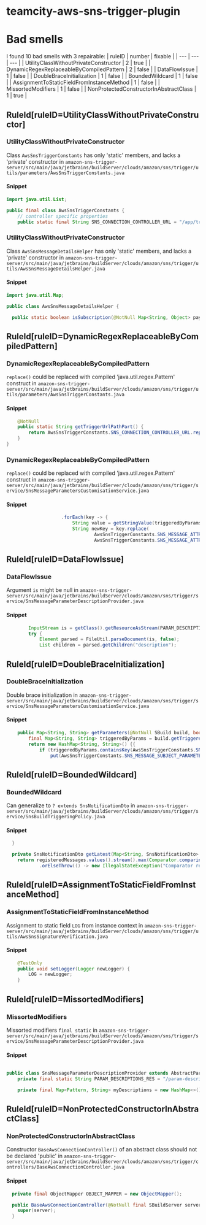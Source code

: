 # teamcity-aws-sns-trigger-plugin 
 
# Bad smells
I found 10 bad smells with 3 repairable:
| ruleID | number | fixable |
| --- | --- | --- |
| UtilityClassWithoutPrivateConstructor | 2 | true |
| DynamicRegexReplaceableByCompiledPattern | 2 | false |
| DataFlowIssue | 1 | false |
| DoubleBraceInitialization | 1 | false |
| BoundedWildcard | 1 | false |
| AssignmentToStaticFieldFromInstanceMethod | 1 | false |
| MissortedModifiers | 1 | false |
| NonProtectedConstructorInAbstractClass | 1 | true |
## RuleId[ruleID=UtilityClassWithoutPrivateConstructor]
### UtilityClassWithoutPrivateConstructor
Class `AwsSnsTriggerConstants` has only 'static' members, and lacks a 'private' constructor
in `amazon-sns-trigger-server/src/main/java/jetbrains/buildServer/clouds/amazon/sns/trigger/utils/parameters/AwsSnsTriggerConstants.java`
#### Snippet
```java
import java.util.List;

public final class AwsSnsTriggerConstants {
    // controller specific properties
    public static final String SNS_CONNECTION_CONTROLLER_URL = "/app/trigger/sns/**";
```

### UtilityClassWithoutPrivateConstructor
Class `AwsSnsMessageDetailsHelper` has only 'static' members, and lacks a 'private' constructor
in `amazon-sns-trigger-server/src/main/java/jetbrains/buildServer/clouds/amazon/sns/trigger/utils/AwsSnsMessageDetailsHelper.java`
#### Snippet
```java
import java.util.Map;

public class AwsSnsMessageDetailsHelper {

  public static boolean isSubscription(@NotNull Map<String, Object> payload) {
```

## RuleId[ruleID=DynamicRegexReplaceableByCompiledPattern]
### DynamicRegexReplaceableByCompiledPattern
`replace()` could be replaced with compiled 'java.util.regex.Pattern' construct
in `amazon-sns-trigger-server/src/main/java/jetbrains/buildServer/clouds/amazon/sns/trigger/utils/parameters/AwsSnsTriggerConstants.java`
#### Snippet
```java
    @NotNull
    public static String getTriggerUrlPathPart() {
        return AwsSnsTriggerConstants.SNS_CONNECTION_CONTROLLER_URL.replace("/**", "");
    }
}
```

### DynamicRegexReplaceableByCompiledPattern
`replace()` could be replaced with compiled 'java.util.regex.Pattern' construct
in `amazon-sns-trigger-server/src/main/java/jetbrains/buildServer/clouds/amazon/sns/trigger/service/SnsMessageParametersCustomisationService.java`
#### Snippet
```java
                    .forEach(key -> {
                        String value = getStringValue(triggeredByParams, key);
                        String newKey = key.replace(
                                AwsSnsTriggerConstants.SNS_MESSAGE_ATTRIBUTES_PARAMETER_PLACEHOLDER_KEY_PREFIX,
                                AwsSnsTriggerConstants.SNS_MESSAGE_ATTRIBUTES_PARAMETER_PLACEHOLDER
```

## RuleId[ruleID=DataFlowIssue]
### DataFlowIssue
Argument `is` might be null
in `amazon-sns-trigger-server/src/main/java/jetbrains/buildServer/clouds/amazon/sns/trigger/service/SnsMessageParameterDescriptionProvider.java`
#### Snippet
```java
        InputStream is = getClass().getResourceAsStream(PARAM_DESCRIPTIONS_RES);
        try {
            Element parsed = FileUtil.parseDocument(is, false);
            List children = parsed.getChildren("description");

```

## RuleId[ruleID=DoubleBraceInitialization]
### DoubleBraceInitialization
Double brace initialization
in `amazon-sns-trigger-server/src/main/java/jetbrains/buildServer/clouds/amazon/sns/trigger/service/SnsMessageParametersCustomisationService.java`
#### Snippet
```java
    public Map<String, String> getParameters(@NotNull SBuild build, boolean emulationMode) {
        final Map<String, String> triggeredByParams = build.getTriggeredBy().getParameters();
        return new HashMap<String, String>() {{
            if (triggeredByParams.containsKey(AwsSnsTriggerConstants.SNS_MESSAGE_SUBJECT_PARAMETER_PLACEHOLDER_KEY) || emulationMode) {
                put(AwsSnsTriggerConstants.SNS_MESSAGE_SUBJECT_PARAMETER_PLACEHOLDER,
```

## RuleId[ruleID=BoundedWildcard]
### BoundedWildcard
Can generalize to `? extends SnsNotificationDto`
in `amazon-sns-trigger-server/src/main/java/jetbrains/buildServer/clouds/amazon/sns/trigger/service/SnsBuildTriggeringPolicy.java`
#### Snippet
```java
  }

  private SnsNotificationDto getLatest(Map<String, SnsNotificationDto> registeredMessages) {
    return registeredMessages.values().stream().max(Comparator.comparing(SnsNotificationDto::getTimestamp))
            .orElseThrow(() -> new IllegalStateException("Comparator returned null for list of messages. This should never happen"));
```

## RuleId[ruleID=AssignmentToStaticFieldFromInstanceMethod]
### AssignmentToStaticFieldFromInstanceMethod
Assignment to static field `LOG` from instance context
in `amazon-sns-trigger-server/src/main/java/jetbrains/buildServer/clouds/amazon/sns/trigger/utils/AwsSnsSignatureVerification.java`
#### Snippet
```java
    @TestOnly
    public void setLogger(Logger newLogger) {
        LOG = newLogger;
    }

```

## RuleId[ruleID=MissortedModifiers]
### MissortedModifiers
Missorted modifiers `final static`
in `amazon-sns-trigger-server/src/main/java/jetbrains/buildServer/clouds/amazon/sns/trigger/service/SnsMessageParameterDescriptionProvider.java`
#### Snippet
```java

public class SnsMessageParameterDescriptionProvider extends AbstractParameterDescriptionProvider {
    private final static String PARAM_DESCRIPTIONS_RES = "/param-descriptions.xml";

    private final Map<Pattern, String> myDescriptions = new HashMap<>();
```

## RuleId[ruleID=NonProtectedConstructorInAbstractClass]
### NonProtectedConstructorInAbstractClass
Constructor `BaseAwsConnectionController()` of an abstract class should not be declared 'public'
in `amazon-sns-trigger-server/src/main/java/jetbrains/buildServer/clouds/amazon/sns/trigger/controllers/BaseAwsConnectionController.java`
#### Snippet
```java
  private final ObjectMapper OBJECT_MAPPER = new ObjectMapper();

  public BaseAwsConnectionController(@NotNull final SBuildServer server) {
    super(server);
  }
```

